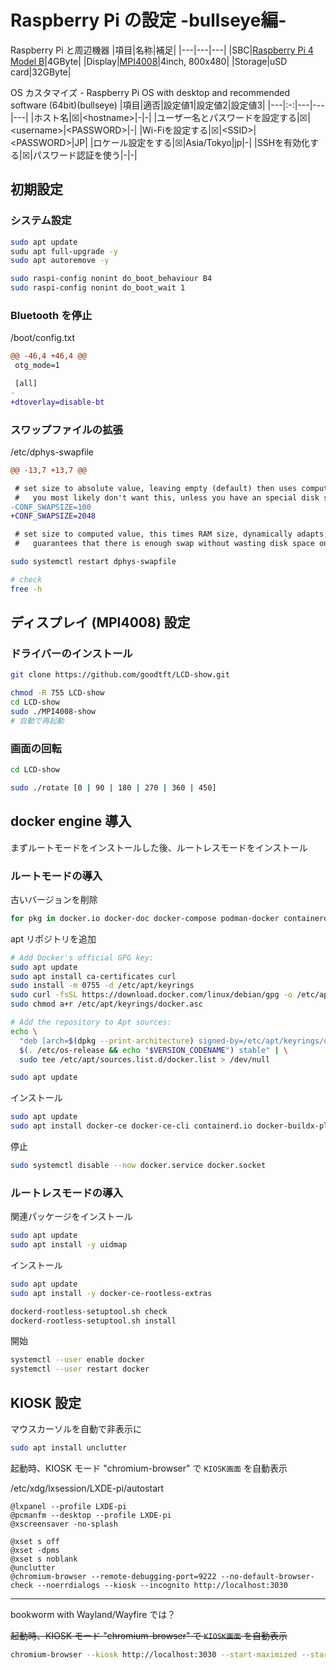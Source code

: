 # Raspberry Pi の設定 -bullseye編-

Raspberry Pi と周辺機器
|項目|名称|補足|
|---|---|---|
|SBC|[Raspberry Pi 4 Model B](https://www.raspberrypi.com/products/raspberry-pi-4-model-b/)|4GByte|
|Display|[MPI4008](https://github.com/goodtft/LCD-show)|4inch, 800x480|
|Storage|uSD card|32GByte|

OS カスタマイズ - Raspberry Pi OS with desktop and recommended software (64bit)(bullseye)
|項目|適否|設定値1|設定値2|設定値3|
|---|:-:|---|---|---|
|ホスト名|☒|\<hostname\>|-|-|
|ユーザー名とパスワードを設定する|☒|\<username\>|\<PASSWORD\>|-|
|Wi-Fiを設定する|☒|\<SSID\>|\<PASSWORD\>|JP|
|ロケール設定をする|☒|Asia/Tokyo|jp|-|
|SSHを有効化する|☒|パスワード認証を使う|-|-|

## 初期設定

### システム設定
~~~sh
sudo apt update
sudu apt full-upgrade -y
sudo apt autoremove -y

sudo raspi-config nonint do_boot_behaviour B4
sudo raspi-config nonint do_boot_wait 1
~~~

### Bluetooth を停止

/boot/config.txt
~~~diff
@@ -46,4 +46,4 @@
 otg_mode=1

 [all]
-
+dtoverlay=disable-bt
~~~

### スワップファイルの拡張

/etc/dphys-swapfile
~~~diff
@@ -13,7 +13,7 @@

 # set size to absolute value, leaving empty (default) then uses computed value
 #   you most likely don't want this, unless you have an special disk situation
-CONF_SWAPSIZE=100
+CONF_SWAPSIZE=2048

 # set size to computed value, this times RAM size, dynamically adapts,
 #   guarantees that there is enough swap without wasting disk space on excess
~~~

~~~sh
sudo systemctl restart dphys-swapfile

# check
free -h
~~~

## ディスプレイ (MPI4008) 設定

### ドライバーのインストール

~~~sh
git clone https://github.com/goodtft/LCD-show.git

chmod -R 755 LCD-show
cd LCD-show
sudo ./MPI4008-show
# 自動で再起動
~~~

### 画面の回転

~~~sh
cd LCD-show

sudo ./rotate [0 | 90 | 180 | 270 | 360 | 450]
~~~

## docker engine 導入

まずルートモードをインストールした後、ルートレスモードをインストール

### ルートモードの導入

古いバージョンを削除
~~~sh
for pkg in docker.io docker-doc docker-compose podman-docker containerd runc; do sudo apt-get remove $pkg; done
~~~

apt リポジトリを追加
~~~sh
# Add Docker's official GPG key:
sudo apt update
sudo apt install ca-certificates curl
sudo install -m 0755 -d /etc/apt/keyrings
sudo curl -fsSL https://download.docker.com/linux/debian/gpg -o /etc/apt/keyrings/docker.asc
sudo chmod a+r /etc/apt/keyrings/docker.asc

# Add the repository to Apt sources:
echo \
  "deb [arch=$(dpkg --print-architecture) signed-by=/etc/apt/keyrings/docker.asc] https://download.docker.com/linux/debian \
  $(. /etc/os-release && echo "$VERSION_CODENAME") stable" | \
  sudo tee /etc/apt/sources.list.d/docker.list > /dev/null

sudo apt update
~~~

インストール
~~~sh
sudo apt update
sudo apt install docker-ce docker-ce-cli containerd.io docker-buildx-plugin docker-compose-plugin
~~~

停止
~~~sh
sudo systemctl disable --now docker.service docker.socket
~~~

### ルートレスモードの導入

関連パッケージをインストール
~~~sh
sudo apt update
sudo apt install -y uidmap
~~~

インストール
~~~sh
sudo apt update
sudo apt install -y docker-ce-rootless-extras

dockerd-rootless-setuptool.sh check
dockerd-rootless-setuptool.sh install
~~~

開始
~~~sh
systemctl --user enable docker
systemctl --user restart docker
~~~

## KIOSK 設定

マウスカーソルを自動で非表示に
~~~sh
sudo apt install unclutter
~~~

起動時、KIOSK モード "chromium-browser" で `KIOSK画面` を自動表示

/etc/xdg/lxsession/LXDE-pi/autostart
~~~text
@lxpanel --profile LXDE-pi
@pcmanfm --desktop --profile LXDE-pi
@xscreensaver -no-splash

@xset s off
@xset -dpms
@xset s noblank
@unclutter
@chromium-browser --remote-debugging-port=9222 --no-default-browser-check --noerrdialogs --kiosk --incognito http://localhost:3030
~~~

---

bookworm with Wayland/Wayfire では？

~~起動時、KIOSK モード "chromium-browser" で `KIOSK画面` を自動表示~~

~~~sh
chromium-browser --kiosk http://localhost:3030 --start-maximized --start-fullscreen
~~~